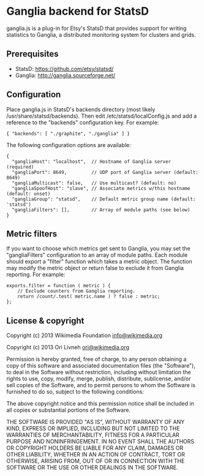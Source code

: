 Ganglia backend for StatsD
==========================

ganglia.js is a plug-in for Etsy's StatsD that provides support for
writing statistics to Ganglia, a distributed monitoring system for
clusters and grids.

Prerequisites
-------------
  * StatsD: https://github.com/etsy/statsd/
  * Ganglia: http://ganglia.sourceforge.net/

Configuration
-------------
Place ganglia.js in StatsD's backends directory (most likely
/usr/share/statsd/backends). Then edit /etc/statsd/localConfig.js and
add a reference to the "backends" configuration key. For example:

    { "backends": [ "./graphite", "./ganglia" ] }

The following configuration options are available:

    {
      "gangliaHost": "localhost",  // Hostname of Ganglia server (required)
      "gangliaPort": 8649,         // UDP port of Ganglia server (default: 8649)
      "gangliaMulticast": false,   // Use multicast? (default: no)
      "gangliaSpoofHost": "slave", // Associate metrics w/this hostname (default: unset)
      "gangliaGroup": "statsd",    // Default metric group name (default: 'statsd')
      "gangliaFilters": [],        // Array of module paths (see below)
    }

Metric filters
--------------

If you want to choose which metrics get sent to Ganglia, you may set
the "gangliaFilters" configuration to an array of module paths.
Each module should export a "filter" function which takes a metric
object. The function may modify the metric object or return false to
exclude it from Ganglia reporting. For example:

    exports.filter = function ( metric ) {
        // Exclude counters from Ganglia reporting.
        return /count/.test( metric.name ) ? false : metric;
    };

License & copyright
-------------------
Copyright (c) 2013 Wikimedia Foundation <info@wikimedia.org>

Copyright (c) 2013 Ori Livneh <ori@wikimedia.org>

Permission is hereby granted, free of charge, to any person obtaining
a copy of this software and associated documentation files (the
"Software"), to deal in the Software without restriction, including
without limitation the rights to use, copy, modify, merge, publish,
distribute, sublicense, and/or sell copies of the Software, and to
permit persons to whom the Software is furnished to do so, subject to
the following conditions:

The above copyright notice and this permission notice shall be
included in all copies or substantial portions of the Software.

THE SOFTWARE IS PROVIDED "AS IS", WITHOUT WARRANTY OF ANY KIND,
EXPRESS OR IMPLIED, INCLUDING BUT NOT LIMITED TO THE WARRANTIES OF
MERCHANTABILITY, FITNESS FOR A PARTICULAR PURPOSE AND
NONINFRINGEMENT. IN NO EVENT SHALL THE AUTHORS OR COPYRIGHT HOLDERS BE
LIABLE FOR ANY CLAIM, DAMAGES OR OTHER LIABILITY, WHETHER IN AN ACTION
OF CONTRACT, TORT OR OTHERWISE, ARISING FROM, OUT OF OR IN CONNECTION
WITH THE SOFTWARE OR THE USE OR OTHER DEALINGS IN THE SOFTWARE.
